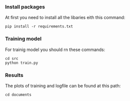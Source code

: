 ### Install packages

At first you need to install all the libaries eith this command:
```
pip install -r requirements.txt
```

### Training model
For trainig model you should rn these commands:
```
cd src
python train.py
```

### Results
The plots of training and logfile can be found at this path:
```
cd documents
```
